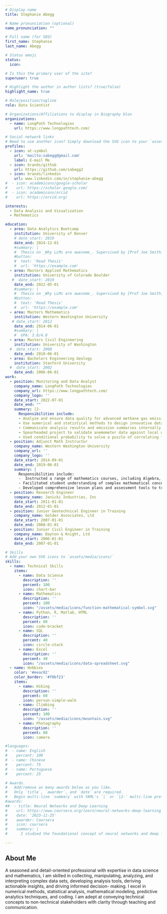```yaml
---
# Display name
title: Stephanie Abegg

# Name pronunciation (optional)
name_pronunciation: ""

# Full name (for SEO)
first_name: Stephanie
last_name: Abegg

# Status emoji
status:
  icon: 

# Is this the primary user of the site?
superuser: true

# Highlight the author in author lists? (true/false)
highlight_name: true

# Role/position/tagline
role: Data Scientist

# Organizations/Affiliations to display in Biography blox
organizations:
  - name: LongPath Technologies
    url: https://www.longpathtech.com/

# Social network links
# Need to use another icon? Simply download the SVG icon to your `assets/media/icons/` folder.
profiles:
  - icon: at-symbol
    url: 'mailto:sabegg@gmail.com'
    label: E-mail Me
  - icon: brands/github
    url: https://github.com/sabegg2
  - icon: brands/linkedin
    url: www.linkedin.com/in/stephanie-abegg
#  - icon: academicons/google-scholar
#    url: https://scholar.google.com/
#  - icon: academicons/orcid
#    url: https://orcid.org/

interests:
  - Data Analysis and Visualization
  - Mathematics

education:
  - area: Data Analytics Bootcamp
    institution: University of Denver
    # date_start: 2019
    date_end: 2024-12-01
    #summary: |
    #  Thesis on _Why LLMs are awesome_. Supervised by [Prof Joe Smith](https://example.com). Presented papers at 5 IEEE conferences with the contributions being published in 2 Springer journals.
    #button:
    #  text: 'Read Thesis'
    #  url: 'https://example.com'
  - area: Masters Applied Mathematics
    institution: University of Colorado Boulder
   #  date_start: 2019
    date_end: 2022-05-01
    #summary: |
    #  Thesis on _Why LLMs are awesome_. Supervised by [Prof Joe Smith](https://example.com). Presented papers at 5 IEEE conferences with the contributions being published in 2 Springer journals.
    #button:
    #  text: 'Read Thesis'
    #  url: 'https://example.com'
  - area: Masters Mathematics
    institution: Western Washington University
   # date_start: 2012
    date_end: 2014-06-01
    #summary: |
    #  GPA: 3.8/4.0
  - area: Masters Civil Engineering
    institution: University of Washington
  #  date_start: 2008
    date_end: 2010-06-01
  - area: Bachelors Engineering Geology
    institution: Stanford University
  #  date_start: 2002
    date_end: 2006-06-01
work:
  - position: Monitoring and Data Analyst
    company_name: LongPath Technologies
    company_url: https://www.longpathtech.com/
    company_logo: ''
    date_start: 2022-07-01
    date_end: ""
    summary: |2-
      Responsibilities include:
      - Analyze and ensure data quality for advanced methane gas emission continuous monitoring systems across the country, by leveraging tools such as TIBCO Spotfire, Excel, and MongoDB.
      - Use numerical and statistical methods to design innovative data analytics tools to pinpoint emission sources and detect anomalies. 
      - Communicate analysis results and emission summaries internally and with clients, using data visualizations presented both orally and via written reports.
      - Spearheaded project to validate anemometer data against local weather data for discovery and rectification of data inconsistencies. 
      - Used conditional probability to solve a puzzle of correlating flyover emissions with high-precision continuous monitoring data.
  - position: Adjunct Math Instructor
    company_name: Western Washington University
    company_url: ''
    company_logo: ''
    date_start: 2014-09-01
    date_end: 2019-06-01
    summary: |
      Responsibilities include:
      -  Instructed a range of mathematics courses, including Algebra, Precalculus, Single- and Multi-variable Calculus, and Discrete Math, over a 5-year period as full-time instructor in a university math department.
      - Facilitated student understanding of complex mathematical concepts through clear explanations and interactive learning techniques. 
      - Developed comprehensive lesson plans and assessment tools to track and enhance student performance.
  - position: Research Engineer
    company_name: Janicki Industries, Inc
    date_start: 2011-01-01
    date_end: 2012-01-01
  - position: Junior Geotechnical Engineer in Training
    company_name: Golder Associates, Ltd
    date_start: 2007-01-01
    date_end: 2008-01-01
  - position: Junior Civil Engineer in Training 
    company_name: Dayton & Knight, Ltd
    date_start: 2006-01-01
    date_end: 2007-01-01

# Skills
# Add your own SVG icons to `assets/media/icons/`
skills:
  - name: Technical Skills
    items:
      - name: Data Science
        description: ''
        percent: 100
        icon: chart-bar
      - name: Mathematics
        description: ''
        percent: 100
        icon: "/assets/media/icons/function-mathematical-symbol.svg" 
      - name: Python, R, Matlab, HTML
        description: ''
        percent: 80
        icon: code-bracket
      - name: SQL
        description: ''
        percent: 40
        icon: circle-stack
      - name: Excel
        description: ''
        percent: 40
        icon: "/assets/media/icons/data-spreadsheet.svg"
  - name: Hobbies
    color: '#eeac02'
    color_border: '#f0bf23'
    items:
      - name: Hiking
        description: ''
        percent: 60
        icon: person-simple-walk
      - name: Climbing
        description: ''
        percent: 100
        icon: "/assets/media/icons/mountain.svg"
      - name: Photography
        description: ''
        percent: 80
        icon: camera

#languages:
#  - name: English
#    percent: 100
#  - name: Chinese
#    percent: 75
#  - name: Portuguese
#    percent: 25

# Awards.
#   Add/remove as many awards below as you like.
#   Only `title`, `awarder`, and `date` are required.
#   Begin multi-line `summary` with YAML's `|` or `|2-` multi-line prefix and indent 2 spaces below.
#awards:
##  - title: Neural Networks and Deep Learning
#    url: https://www.coursera.org/learn/neural-networks-deep-learning
#    date: '2023-11-25'
#    awarder: Coursera
#    icon: coursera
#    summary: |
#      I studied the foundational concept of neural networks and deep learning. By the end, I was familiar with the significant technological trends driving the rise of deep learning; build, train, and apply fully connected deep neural networks; implement efficient (vectorized) neural networks; identify key parameters in a neural network’s architecture; and apply deep learning to your own applications.

---
```


## About Me

A seasoned and detail-oriented professional with expertise in data science and mathematics, I am skilled in collecting, manipulating, analyzing, and interpreting complex data sets, developing analysis tools, deriving actionable insights, and driving informed decision- making. I excel in numerical methods, statistical analysis, mathematical modeling, predictive analytics techniques, and coding. I am adept at conveying technical concepts to non-technical stakeholders with clarity through teaching and communication.